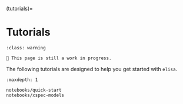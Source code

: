 (tutorials)=

# Tutorials

```{admonition} Warning
:class: warning

🚧 This page is still a work in progress.
```

The following tutorials are designed to help you get started with ``elisa``.

```{toctree}
:maxdepth: 1

notebooks/quick-start
notebooks/xspec-models
```
